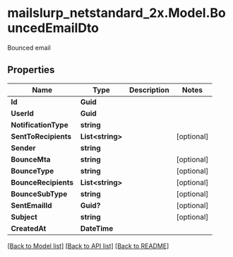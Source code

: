 # mailslurp_netstandard_2x.Model.BouncedEmailDto
Bounced email

## Properties

Name | Type | Description | Notes
------------ | ------------- | ------------- | -------------
**Id** | **Guid** |  | 
**UserId** | **Guid** |  | 
**NotificationType** | **string** |  | 
**SentToRecipients** | **List&lt;string&gt;** |  | [optional] 
**Sender** | **string** |  | 
**BounceMta** | **string** |  | [optional] 
**BounceType** | **string** |  | [optional] 
**BounceRecipients** | **List&lt;string&gt;** |  | [optional] 
**BounceSubType** | **string** |  | [optional] 
**SentEmailId** | **Guid?** |  | [optional] 
**Subject** | **string** |  | [optional] 
**CreatedAt** | **DateTime** |  | 

[[Back to Model list]](../README#documentation-for-models) [[Back to API list]](../README#documentation-for-api-endpoints) [[Back to README]](../README)

